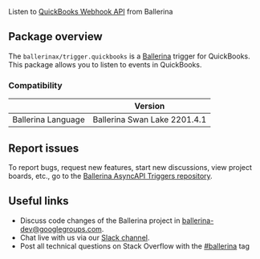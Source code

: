 Listen to [QuickBooks Webhook API](https://developer.intuit.com/app/developer/qbo/docs/develop/webhooks) from Ballerina

## Package overview
The `ballerinax/trigger.quickbooks` is a [Ballerina](https://ballerina.io/) trigger for QuickBooks.
This package allows you to listen to events in QuickBooks.

### Compatibility
|                               | Version                        |
|-------------------------------|--------------------------------|
| Ballerina Language            | Ballerina Swan Lake 2201.4.1   |

## Report issues
To report bugs, request new features, start new discussions, view project boards, etc., go to the [Ballerina AsyncAPI Triggers repository](https://github.com/ballerina-platform/asyncapi-triggers).

## Useful links
- Discuss code changes of the Ballerina project in [ballerina-dev@googlegroups.com](mailto:ballerina-dev@googlegroups.com).
- Chat live with us via our [Slack channel](https://ballerina.io/community/slack/).
- Post all technical questions on Stack Overflow with the [#ballerina](https://stackoverflow.com/questions/tagged/ballerina) tag

